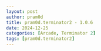 ```yaml
---
layout: post
author: pram0d
title: pram0d.terminator2 - 1.0.6
date: 2024-12-25
categories: [Arcade, Terminator 2]
tags: [pram0d.terminator2]
---
```


